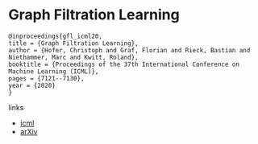 # Graph Filtration Learning

```
@inproceedings{gfl_icml20,
title = {Graph Filtration Learning},
author = {Hofer, Christoph and Graf, Florian and Rieck, Bastian and Niethammer, Marc and Kwitt, Roland},
booktitle = {Proceedings of the 37th International Conference on Machine Learning (ICML)},
pages = {7121--7130},
year = {2020}
}
```

links
- [icml](https://proceedings.icml.cc/book/3903.pdf)
- [arXiv](https://arxiv.org/abs/1905.10996)
